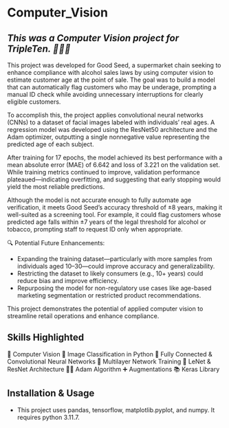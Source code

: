 # Computer_Vision
## *This was a Computer Vision project for TripleTen. 👩🏽‍💻*
This project was developed for Good Seed, a supermarket chain seeking to enhance compliance with alcohol sales laws by using computer vision to estimate customer age at the point of sale. The goal was to build a model that can automatically flag customers who may be underage, prompting a manual ID check while avoiding unnecessary interruptions for clearly eligible customers.

To accomplish this, the project applies convolutional neural networks (CNNs) to a dataset of facial images labeled with individuals’ real ages. A regression model was developed using the ResNet50 architecture and the Adam optimizer, outputting a single nonnegative value representing the predicted age of each subject.

After training for 17 epochs, the model achieved its best performance with a mean absolute error (MAE) of 6.642 and loss of 3.221 on the validation set. While training metrics continued to improve, validation performance plateaued—indicating overfitting, and suggesting that early stopping would yield the most reliable predictions.

Although the model is not accurate enough to fully automate age verification, it meets Good Seed’s accuracy threshold of ±8 years, making it well-suited as a screening tool. For example, it could flag customers whose predicted age falls within ±7 years of the legal threshold for alcohol or tobacco, prompting staff to request ID only when appropriate.

🔍 Potential Future Enhancements:

* Expanding the training dataset—particularly with more samples from individuals aged 10–30—could improve accuracy and generalizability.
* Restricting the dataset to likely consumers (e.g., 10+ years) could reduce bias and improve efficiency.
* Repurposing the model for non-regulatory use cases like age-based marketing segmentation or restricted product recommendations.<br>

This project demonstrates the potential of applied computer vision to streamline retail operations and enhance compliance.
## Skills Highlighted
👀 Computer Vision
📸 Image Classification in Python
🔗 Fully Connected & Convolutional Neural Networks
🍰 Multilayer Network Training
🥅 LeNet & ResNet Architecture
👨🏽 Adam Algorithm
➕ Augmentations
📚 Keras Library
## Installation & Usage
* This project uses pandas, tensorflow, matplotlib.pyplot, and numpy.  It requires python 3.11.7.
